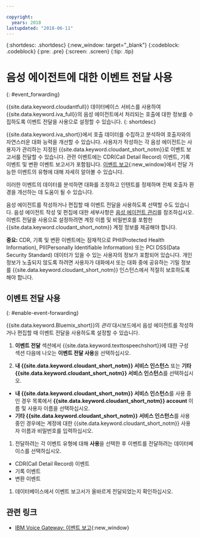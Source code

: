 ```yaml
---

copyright:
  years: 2018
lastupdated: "2018-06-11"
---
```


{:shortdesc: .shortdesc}
{:new_window: target="_blank"}
{:codeblock: .codeblock}
{:pre: .pre}
{:screen: .screen}
{:tip: .tip}


# 음성 에이전트에 대한 이벤트 전달 사용
{: #event_forwarding}

{{site.data.keyword.cloudantfull}} 데이터베이스 서비스를 사용하여 {{site.data.keyword.iva_full}}의 음성 에이전트에서 처리되는 호출에 대한 정보를 수집하도록 이벤트 전달을 사용으로 설정할 수 있습니다.
{: shortdesc}

{{site.data.keyword.iva_short}}에서 호출 데이터를 수집하고 분석하여 호출자와의 자연스러운 대화 능력을 개선할 수 있습니다. 사용자가 작성하는 각 음성 에이전트는 사용자가 관리하는 지정된 {{site.data.keyword.cloudant_short_notm}}로 이벤트 보고서를 전달할 수 있습니다. 관련 이벤트에는 CDR(Call Detail Record) 이벤트, 기록 이벤트 및 변환 이벤트 보고서가 포함됩니다. [이벤트 보고](https://www.ibm.com/support/knowledgecenter/SS4U29/reporting.html){:new_window}에서 전달 가능한 이벤트의 유형에 대해 자세히 알아볼 수 있습니다. 

이러한 이벤트의 데이터를 분석하면 대화를 조정하고 인텐트를 정제하며 전체 호출자 환경을 개선하는 데 도움이 될 수 있습니다.

음성 에이전트를 작성하거나 편집할 때 이벤트 전달을 사용하도록 선택할 수도 있습니다. 음성 에이전트 작성 및 편집에 대한 세부사항은 [음성 에이전트 관리](managing.html)를 참조하십시오. 이벤트 전달을 사용으로 설정하려면 계정 이름 및 비밀번호를 포함한 {{site.data.keyword.cloudant_short_notm}} 계정 정보를 제공해야 합니다.

**중요:** CDR, 기록 및 변환 이벤트에는 잠재적으로 PHI(Protected Health Information), PII(Personally Identifiable Information) 또는 PCI DSS(Data Security Standard) 데이터가 있을 수 있는 사용자의 정보가 포함되어 있습니다. 개인 정보가 노출되지 않도록 하려면 사용자가 대화에서 또는 대화 중에 공유하는 기밀 정보를 {{site.data.keyword.cloudant_short_notm}} 인스턴스에서 적절히 보호하도록 해야 합니다. 


## 이벤트 전달 사용
{: #enable-event-forwarding}

{{site.data.keyword.Bluemix_short}}의 _관리_ 대시보드에서 음성 에이전트를 작성하거나 편집할 때 이벤트 전달을 사용하도록 설정할 수 있습니다.

1. **이벤트 전달** 섹션에서 {{site.data.keyword.texttospeechshort}}에 대한 구성 섹션 다음에 나오는 **이벤트 전달 사용**을 선택하십시오.

1. **내 {{site.data.keyword.cloudant_short_notm}} 서비스 인스턴스** 또는 **기타 {{site.data.keyword.cloudant_short_notm}} 서비스 인스턴스**를 선택하십시오.
  * **내 {{site.data.keyword.cloudant_short_notm}} 서비스 인스턴스**를 사용 중인 경우 목록에서 **{{site.data.keyword.cloudant_short_notm}} account** 이름 및 사용자 이름을 선택하십시오.
  * **기타 {{site.data.keyword.cloudant_short_notm}} 서비스 인스턴스**를 사용 중인 경우에는 계정에 대한 {{site.data.keyword.cloudant_short_notm}} 사용자 이름과 비밀번호를 입력하십시오. 

1. 전달하려는 각 이벤트 유형에 대해 **사용**을 선택한 후 이벤트를 전달하려는 데이터베이스를 선택하십시오.
  * CDR(Call Detail Record) 이벤트
  * 기록 이벤트
  * 변환 이벤트

1. 데이터베이스에서 이벤트 보고서가 올바르게 전달되었는지 확인하십시오.

## 관련 링크
* [IBM Voice Gateway: 이벤트 보고](https://www.ibm.com/support/knowledgecenter/SS4U29/reporting.html){:new_window}
